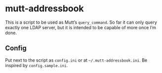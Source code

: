 # mutt-addressbook

This is a script to be used as Mutt’s `query_command`.  So far it can only
query exactly one LDAP server, but it is intended to be capable of more once
I’m done.

## Config
Put next to the script as `config.ini` or at `~/.mutt-addressbook.ini`.  Be
inspired by `config.sample.ini`.

